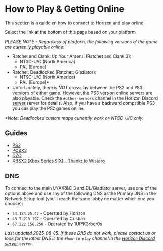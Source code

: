 # How to Play & Getting Online

This section is a guide on how to connect to Horizon and play online. 

Select the link at the bottom of this page based on your platform!

_PLEASE NOTE - Regardless of platform, the following versions of the game are currently playable online:_
- Ratchet and Clank: Up Your Arsenal (Ratchet and Clank 3):
  - NTSC-U/C (North America)
  - PAL (Europe)
- Ratchet: Deadlocked (Ratchet: Gladiator):
  - NTSC-U/C (North America)
  - PAL (Europe)*
- Unfortunately, there is _NOT_ crossplay between the PS2 and PS3 versions of either game. However, the PS3 version online servers are also playable. Check the `#other-servers` channel in the [Horizon Discord server](https://rac-horizon.com/discord) server for details. Also, if you have a backward compatible PS3 you can play the PS2 games online.

_*Note: Deadlocked custom maps currently work on NTSC-U/C only._


## Guides
- [PS2](/getting-online/ps2/README.md)
- [PCSX2](/getting-online/pcsx2/README.md)
- [DZO](/getting-online/dzo/README.md)
- [XBSX2 (Xbox Series S|X) - Thanks to Wistaro](https://docs.google.com/document/d/1U4iAr4z9JvKF8mFsMQMA2556vwzJNoAjkY7tPRE5zvo)


## DNS
To connect to the main UYA/R&C 3 and DL/Gladiator server, use one of the options above and use any of the following DNS as the Primary DNS in the Network Setup tool (you'll reach the same lobby no matter which one you choose):
- `54.184.25.42`  - Operated by Horizon  
- `45.7.228.197` - Operated by Cristian  
- `67.222.156.250` - Operated by 1UP/K3rber0s

*Last updated 2025-08-05. If these DNS do not work, please contact us or look for the latest DNS in the `#how-to-play` channel in the [Horizon Discord server](https://rac-horizon.com/discord) server.*
